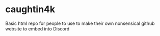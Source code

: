 # caughtin4k
Basic html repo for people to use to make their own nonsensical github website to embed into Discord
